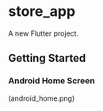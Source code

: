 # store_app


A new Flutter project.

## Getting Started

### Android Home Screen
(android_home.png)
